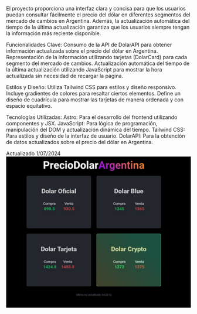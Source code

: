 El proyecto proporciona una interfaz clara y concisa para que los usuarios puedan consultar fácilmente el precio del dólar en diferentes segmentos del mercado de cambios en Argentina. Además, la actualización automática del tiempo de la última actualización garantiza que los usuarios siempre tengan la información más reciente disponible.

Funcionalidades Clave:
Consumo de la API de DolarAPI para obtener información actualizada sobre el precio del dólar en Argentina.
Representación de la información utilizando tarjetas (DolarCard) para cada segmento del mercado de cambios.
Actualización automática del tiempo de la última actualización utilizando JavaScript para mostrar la hora actualizada sin necesidad de recargar la página.

Estilos y Diseño:
Utiliza Tailwind CSS para estilos y diseño responsivo.
Incluye gradientes de colores para resaltar ciertos elementos.
Define un diseño de cuadrícula para mostrar las tarjetas de manera ordenada y con espacio equitativo.

Tecnologías Utilizadas:
Astro: Para el desarrollo del frontend utilizando componentes y JSX.
JavaScript: Para lógica de programación, manipulación del DOM y actualización dinámica del tiempo.
Tailwind CSS: Para estilos y diseño de la interfaz de usuario.
DolarAPI: Para la obtención de datos actualizados sobre el precio del dólar en Argentina.


Actualizado 1/07/2024
![Captura de Pantalla](https://github.com/bytesjotaeme/Argentina-Dolar/blob/main/dolar.jpg)
